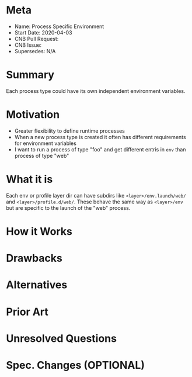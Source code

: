 # Meta
[meta]: #meta
- Name: Process Specific Environment
- Start Date: 2020-04-03
- CNB Pull Request: 
- CNB Issue: 
- Supersedes: N/A

# Summary
[summary]: #summary

Each process type could have its own independent environment variables.

# Motivation
[motivation]: #motivation

- Greater flexibility to define runtime processes
- When a new process type is created it often has different requirements for environment variables
- I want to run a process of type "foo" and get different entris in `env` than process of type "web"

# What it is
[what-it-is]: #what-it-is

Each env or profile layer dir can have subdirs like `<layer>/env.launch/web/` and `<layer>/profile.d/web/`. These behave the same way as `<layer>/env` but are specific to the launch of the "web" process.

# How it Works
[how-it-works]: #how-it-works

# Drawbacks
[drawbacks]: #drawbacks

# Alternatives
[alternatives]: #alternatives

# Prior Art
[prior-art]: #prior-art

# Unresolved Questions
[unresolved-questions]: #unresolved-questions

# Spec. Changes (OPTIONAL)
[spec-changes]: #spec-changes
